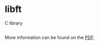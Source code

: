 # libft
C library

##
More information can be found on the [PDF].

[PDF]: https://github.com/gharieni/ft_ls/blob/master/ft_ls.en.pdf

